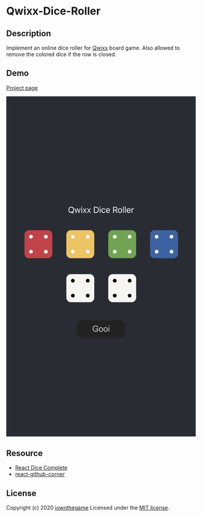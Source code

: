 # Qwixx-Dice-Roller

## Description

Implement an online dice roller for [Qwixx](https://de.wikipedia.org/wiki/Qwixx) board game. Also allowed to remove the colored dice if the row is closed.

## Demo
[Project page](https://iownthegame.github.io/Qwixx-Dice-Roller/)

![](https://github.com/iownthegame/Qwixx-Dice-Roller/blob/master/demo.png)

## Resource
 - [React Dice Complete](https://github.com/AdamTyler/react-dice-complete)
 - [react-github-corner](https://github.com/skratchdot/react-github-corner)

## License
Copyright (c) 2020 [iownthegame](https://iownthegame.github.io/)
Licensed under the [MIT license](LICENSE-MIT).
